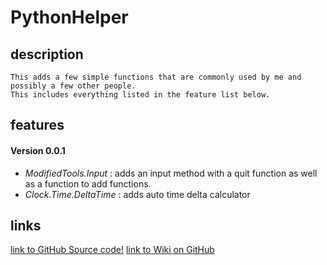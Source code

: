 # PythonHelper

## description
    This adds a few simple functions that are commonly used by me and possibly a few other people.
    This includes everything listed in the feature list below.

## features

#### Version 0.0.1
-  _ModifiedTools.Input_ : adds an input method with a quit function as well as a function to add functions.
- _Clock.Time.DeltaTime_ : adds auto time delta calculator

## links
[link to GitHub Source code!](https://github.com/spidertyler2005/PythonHelper)
[link to Wiki on GitHub](https://github.com/spidertyler2005/PythonHelper/wiki)
